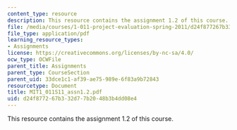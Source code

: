 ```yaml
---
content_type: resource
description: This resource contains the assignment 1.2 of this course.
file: /media/courses/1-011-project-evaluation-spring-2011/d24f877267b332d77b2048b3b4dd08e4_MIT1_011S11_assn1.2.pdf
file_type: application/pdf
learning_resource_types:
- Assignments
license: https://creativecommons.org/licenses/by-nc-sa/4.0/
ocw_type: OCWFile
parent_title: Assignments
parent_type: CourseSection
parent_uid: 33dce1c1-af39-ae75-989e-6f83a9b72843
resourcetype: Document
title: MIT1_011S11_assn1.2.pdf
uid: d24f8772-67b3-32d7-7b20-48b3b4dd08e4
---
```

This resource contains the assignment 1.2 of this course.